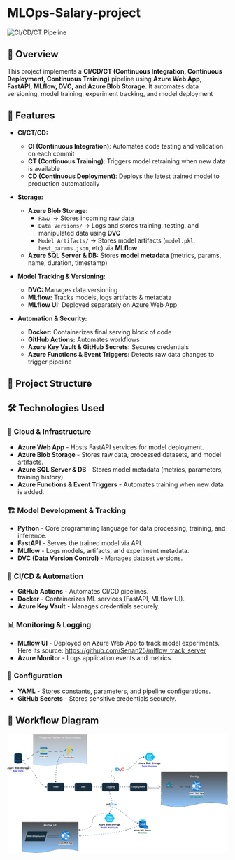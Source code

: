 # MLOps-Salary-project

![CI/CD/CT Pipeline](https://img.shields.io/badge/CI/CD/CT-Automated-blue.svg)

## 🚀 Overview
This project implements a **CI/CD/CT (Continuous Integration, Continuous Deployment, Continuous Training)** pipeline using **Azure Web App, FastAPI, MLflow, DVC, and Azure Blob Storage**. It automates data versioning, model training, experiment tracking, and model deployment

## 📌 Features
- **CI/CT/CD:**
  - **CI (Continuous Integration)**: Automates code testing and validation on each commit
  - **CT (Continuous Training)**: Triggers model retraining when new data is available
  - **CD (Continuous Deployment)**: Deploys the latest trained model to production automatically

- **Storage:**
  - **Azure Blob Storage:**
    - `Raw/` → Stores incoming raw data
    - `Data Versions/` → Logs and stores training, testing, and manipulated data using **DVC**
    - `Model Artifacts/` → Stores model artifacts (`model.pkl`, `best_params.json`, etc) via **MLflow**
  - **Azure SQL Server & DB:** Stores **model metadata** (metrics, params, name, duration, timestamp)

- **Model Tracking & Versioning:**
  - **DVC:** Manages data versioning
  - **MLflow:** Tracks models, logs artifacts & metadata
  - **MLflow UI:** Deployed separately on Azure Web App

- **Automation & Security:**
  - **Docker:** Containerizes final serving block of code
  - **GitHub Actions:** Automates workflows
  - **Azure Key Vault & GitHub Secrets:** Secures credentials
  - **Azure Functions & Event Triggers:** Detects raw data changes to trigger pipeline


## 📁 Project Structure




## 🛠️ Technologies Used

### 🚀 **Cloud & Infrastructure**
- **Azure Web App** - Hosts FastAPI services for model deployment.
- **Azure Blob Storage** - Stores raw data, processed datasets, and model artifacts.
- **Azure SQL Server & DB** - Stores model metadata (metrics, parameters, training history).
- **Azure Functions & Event Triggers** - Automates training when new data is added.

### 🏗 **Model Development & Tracking**
- **Python** - Core programming language for data processing, training, and inference.
- **FastAPI** - Serves the trained model via API.
- **MLflow** - Logs models, artifacts, and experiment metadata.
- **DVC (Data Version Control)** - Manages dataset versions.

### 🔁 **CI/CD & Automation**
- **GitHub Actions** - Automates CI/CD pipelines.
- **Docker** - Containerizes ML services (FastAPI, MLflow UI).
- **Azure Key Vault** - Manages credentials securely.

### 📊 **Monitoring & Logging**
- **MLflow UI** - Deployed on Azure Web App to track model experiments. Here its source: https://github.com/Senan25/mlflow_track_server
- **Azure Monitor** - Logs application events and metrics.

### 📂 **Configuration**
- **YAML** - Stores constants, parameters, and pipeline configurations.
- **GitHub Secrets** - Stores sensitive credentials securely.

## 🔁 Workflow Diagram
![](https://github.com/Senan25/MLOps-Salary-project/blob/main/Untitled%20Diagram.drawio.svg)
